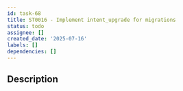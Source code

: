 ```yaml
---
id: task-68
title: ST0016 - Implement intent_upgrade for migrations
status: todo
assignee: []
created_date: '2025-07-16'
labels: []
dependencies: []
---
```


## Description
